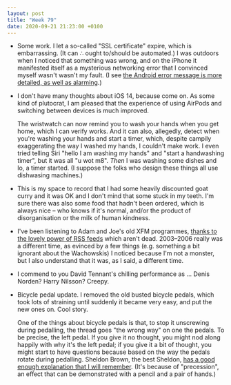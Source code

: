```yaml
---
layout: post
title: "Week 79"
date: 2020-09-21 21:23:00 +0100
---
```


- Some work. I let a so-called "SSL certificate" expire, which
  is embarrassing. (It can ∴ ought to/should be automated.)
  I was outdoors when I noticed that something was wrong, and on the iPhone it manifested
  itself as a mysterious networking error that I convinced myself wasn't wasn't my fault. (I see [the Android error message is more detailed, as well as alarming](https://twitter.com/Ashleybus44/status/1306651716759302144).)

- I don't have many thoughts about iOS 14, because come on. As some kind of plutocrat, I am pleased that the experience of using AirPods and switching between devices is much improved.

  The wristwatch can now remind you to wash your hands when you get home, which I can verify works. And it can also, allegedly, detect when you're washing your hands and start a timer, which, despite campily exaggerating the way I washed my hands, I couldn't make work. I even tried telling Siri "hello I am washing my hands" and "start a handwashing timer", but it was all "u wot m8". _Then_ I was washing some dishes and lo, a timer started. (I suppose the folks who design these things all use dishwasing machines.)

- This is my space to record that I had some heavily discounted goat curry and it was OK and I don't mind that some stuck in my teeth.
  I'm sure there was also some food that hadn't been ordered,
  which is always nice – who knows if it's normal, and/or the product of disorganisation or the milk of human kindness.

- I've been listening to Adam and Joe's old XFM programmes, [thanks to the lovely power of RSS feeds](https://fourble.co.uk/podcast/adamandjoexfm) which aren't dead. 2003–2006 really was a different time, as evinced by a few things (e.g. something a bit ignorant about the Wachowskis) I noticed because I'm not a monster, but I also understand that it was, as I said, a different time.

- I commend to you David Tennant's chilling performance as ... Denis Norden? Harry Nilsson? Creepy.

- Bicycle pedal update. I removed the old busted bicycle pedals, which took
  lots of straining until suddenly it became very easy, and put the new ones on. Cool story.

  One of the things about bicycle pedals is that, to stop it unscrewing during pedalling,
  the thread goes "the wrong way" on one the pedals.
  To be precise, the left pedal. If you give it no thought, you might nod along
  happily with why it's the left pedal; if you give it a bit of thought, you
  might start to have questions because based on the way the pedals rotate
  during pedalling. Sheldon Brown, the best Sheldon, [has a good enough
  explanation that I will remember](https://www.sheldonbrown.com/pedals.html#threading).
  (It's because of "precession", an effect that can be demonstrated with a pencil and a pair of hands.)
